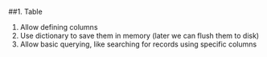##1. Table 

1. Allow defining columns
2. Use dictionary to save them in memory (later we can flush them to disk)
3. Allow basic querying, like searching for records using specific 
   columns